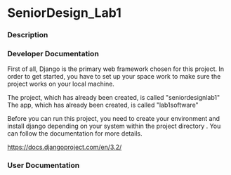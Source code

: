 # SeniorDesign_Lab1

### Description



### Developer Documentation

First of all, Django is the primary web framework chosen for this project. In order to get started, you have to set up your
space work to make sure the project works on your local machine.

The project, which has already been created, is called "seniordesignlab1"
The app, which has already been created, is called "lab1software"

Before you can run this project, you need to create your environment and install django depending on your system within the project directory . 
You can follow the documentation for more details.

https://docs.djangoproject.com/en/3.2/

### User Documentation


